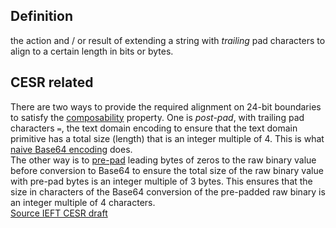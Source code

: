 ## Definition
the action and / or result of extending a string with _trailing_ pad characters to align to a certain length in bits or bytes.

## CESR related
There are two ways to provide the required alignment on 24-bit boundaries to satisfy the [composability](composability.md) property. One is _post-pad_, with trailing pad characters `=`, the text domain encoding to ensure that the text domain primitive has a total size (length) that is an integer multiple of 4. This is what [naive Base64 encoding](naive-conversion) does.\
The other way is to [pre-pad](pre-pad.md) leading bytes of zeros to the raw binary value before conversion to Base64 to ensure the total size of the raw binary value with pre-pad bytes is an integer multiple of 3 bytes. This ensures that the size in characters of the Base64 conversion of the pre-padded raw binary is an integer multiple of 4 characters.\
[Source IEFT CESR draft](https://github.com/WebOfTrust/ietf-cesr/blob/main/draft-ssmith-cesr.md#code-characters-and-lead-bytes)
